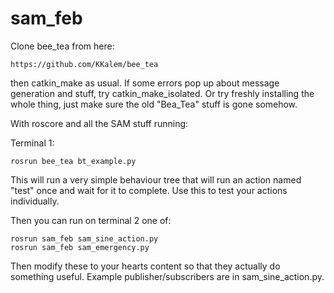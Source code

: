 # sam_feb

Clone bee_tea from here:
```
https://github.com/KKalem/bee_tea
```
then catkin_make as usual.
If some errors pop up about message generation and stuff, try catkin_make_isolated.
Or try freshly installing the whole thing, just make sure the old "Bea_Tea" stuff is gone somehow.


With roscore and all the SAM stuff running:

Terminal 1:
```
rosrun bee_tea bt_example.py
```
This will run a very simple behaviour tree that will run an action named "test" once and wait for it to complete.
Use this to test your actions individually.


Then you can run on terminal 2 one of:
```
rosrun sam_feb sam_sine_action.py
rosrun sam_feb sam_emergency.py
```

Then modify these to your hearts content so that they actually do something useful.
Example publisher/subscribers are in sam_sine_action.py.



